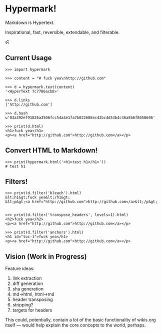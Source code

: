 # Hypermark!

Markdown is Hypertext.

Inspirational, fast, reversible,
extendable, and filterable.

ॐ


## Current Usage

```pycon
>>> import hypermark

>>> content = "# fuck yea\nhttp://github.com"

>>> d = hypermark.text(content)
'<HyperText 7c7706acb8>'

>>> d.links
['http://github.com']

>>> d.hash
u'03a392ef91826a3506fcc54a4e1fa7b022688ec42bc4d53b4c36a8b6f8058606'

>>> print(d.html)
<h1>fuck yea</h1>
<p><a href="http://github.com">http://github.com</a></p>

```

## Convert HTML to Markdown!

```pycon
>>> print(hypermark.html('<h1>test h1</h1>'))
# test h1
```

## Filters!

```pycon
>>> print(d.filter('bleach').html)
&lt;h1&gt;fuck yea&lt;/h1&gt;
&lt;p&gt;<a href="http://github.com">http://github.com</a>&lt;/p&gt;


>>> print(d.filter('transpose_headers', levels=1).html)
<h2>fuck yea</h2>
<p><a href="http://github.com">http://github.com</a></p>

>>> print(d.filter('anchors').html)
<h1 id="toc-1">fuck yea</h1>
<p><a href="http://github.com">http://github.com</a></p>
```

## Vision (Work in Progress)

Feature ideas:

1. link extraction
1. diff generation
1. sha generation
1. md->html, html->md
1. header transposing
1. stripping?
1. targets for headers

This could, potentially, contain a lot of the basic functionality of wikis.org
itself — would help explain the core concepts to the world, perhaps.
